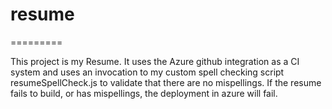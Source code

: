 # resume
=========

This project is my Resume. It uses the Azure github integration as a CI system and uses an invocation to my custom spell checking script resumeSpellCheck.js to validate that there are no mispellings. If the resume fails to build, or has mispellings, the deployment in azure will fail.
